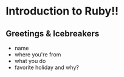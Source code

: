 # Introduction to Ruby!!

## Greetings & Icebreakers
- name
- where you're from
- what you do
- favorite holiday and why?
